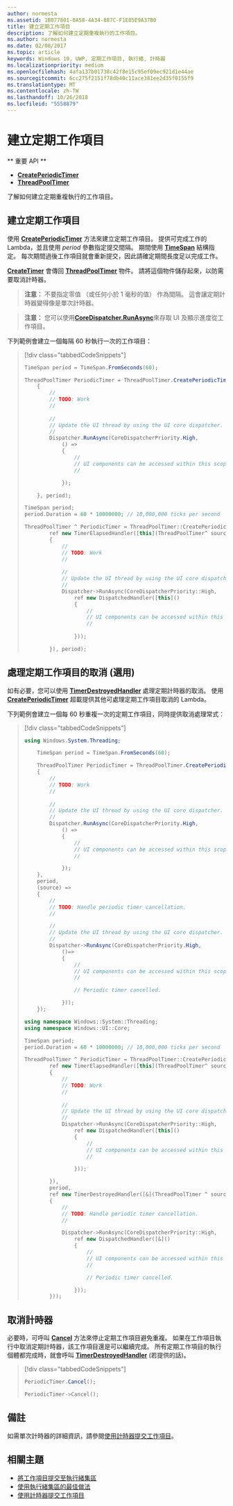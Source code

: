 ```yaml
---
author: normesta
ms.assetid: 1B077801-0A58-4A34-887C-F1E85E9A37B0
title: 建立定期工作項目
description: 了解如何建立定期重複執行的工作項目。
ms.author: normesta
ms.date: 02/08/2017
ms.topic: article
keywords: Windows 10, UWP, 定期工作項目, 執行緒, 計時器
ms.localizationpriority: medium
ms.openlocfilehash: 4afa137b01738c42f8e15c95ef09ec921d1e44ae
ms.sourcegitcommit: 6cc275f2151f78db40c11ace381ee2d35f0155f9
ms.translationtype: MT
ms.contentlocale: zh-TW
ms.lasthandoff: 10/26/2018
ms.locfileid: "5558879"
---
```

# <a name="create-a-periodic-work-item"></a>建立定期工作項目


** 重要 API **

-   [**CreatePeriodicTimer**](https://msdn.microsoft.com/library/windows/apps/Hh967915)
-   [**ThreadPoolTimer**](https://msdn.microsoft.com/library/windows/apps/BR230587)

了解如何建立定期重複執行的工作項目。

## <a name="create-the-periodic-work-item"></a>建立定期工作項目

使用 [**CreatePeriodicTimer**](https://msdn.microsoft.com/library/windows/apps/Hh967915) 方法來建立定期工作項目。 提供可完成工作的 Lambda，並且使用 *period* 參數指定提交間隔。 期間使用 [**TimeSpan**](https://msdn.microsoft.com/library/windows/apps/BR225996) 結構指定。 每次期間過後工作項目就會重新提交，因此請確定期間長度足以完成工作。

[**CreateTimer**](https://msdn.microsoft.com/library/windows/apps/windows.system.threading.threadpooltimer.createtimer.aspx) 會傳回 [**ThreadPoolTimer**](https://msdn.microsoft.com/library/windows/apps/BR230587) 物件。 請將這個物件儲存起來，以防需要取消計時器。

> **注意：** 不要指定零值 （或任何小於 1 毫秒的值） 作為間隔。 這會讓定期計時器變得像是單次計時器。

> **注意：** 您可以使用[**CoreDispatcher.RunAsync**](https://msdn.microsoft.com/library/windows/apps/Hh750317)來存取 UI 及顯示進度從工作項目。

下列範例會建立一個每隔 60 秒執行一次的工作項目：

> [!div class="tabbedCodeSnippets"]
> ```csharp
> TimeSpan period = TimeSpan.FromSeconds(60);
>
> ThreadPoolTimer PeriodicTimer = ThreadPoolTimer.CreatePeriodicTimer((source) =>
>     {
>         //
>         // TODO: Work
>         //
>         
>         //
>         // Update the UI thread by using the UI core dispatcher.
>         //
>         Dispatcher.RunAsync(CoreDispatcherPriority.High,
>             () =>
>             {
>                 //
>                 // UI components can be accessed within this scope.
>                 //
>
>             });
>
>     }, period);
> ```
> ``` cpp
> TimeSpan period;
> period.Duration = 60 * 10000000; // 10,000,000 ticks per second
>
> ThreadPoolTimer ^ PeriodicTimer = ThreadPoolTimer::CreatePeriodicTimer(
>         ref new TimerElapsedHandler([this](ThreadPoolTimer^ source)
>         {
>             //
>             // TODO: Work
>             //
>             
>             //
>             // Update the UI thread by using the UI core dispatcher.
>             //
>             Dispatcher->RunAsync(CoreDispatcherPriority::High,
>                 ref new DispatchedHandler([this]()
>                 {
>                     //
>                     // UI components can be accessed within this scope.
>                     //
>                         
>                 }));
>
>         }), period);
> ```

## <a name="handle-cancellation-of-the-periodic-work-item-optional"></a>處理定期工作項目的取消 (選用)

如有必要，您可以使用 [**TimerDestroyedHandler**](https://msdn.microsoft.com/library/windows/apps/Hh967926) 處理定期計時器的取消。 使用 [**CreatePeriodicTimer**](https://msdn.microsoft.com/library/windows/apps/Hh967915) 超載提供其他可處理定期工作項目取消的 Lambda。

下列範例會建立一個每 60 秒重複一次的定期工作項目，同時提供取消處理常式：

> [!div class="tabbedCodeSnippets"]
> ``` csharp
> using Windows.System.Threading;
>
>     TimeSpan period = TimeSpan.FromSeconds(60);
>
>     ThreadPoolTimer PeriodicTimer = ThreadPoolTimer.CreatePeriodicTimer((source) =>
>     {
>         //
>         // TODO: Work
>         //
>         
>         //
>         // Update the UI thread by using the UI core dispatcher.
>         //
>         Dispatcher.RunAsync(CoreDispatcherPriority.High,
>             () =>
>             {
>                 //
>                 // UI components can be accessed within this scope.
>                 //
>
>             });
>     },
>     period,
>     (source) =>
>     {
>         //
>         // TODO: Handle periodic timer cancellation.
>         //
>
>         //
>         // Update the UI thread by using the UI core dispatcher.
>         //
>         Dispatcher->RunAsync(CoreDispatcherPriority.High,
>             ()=>
>             {
>                 //
>                 // UI components can be accessed within this scope.
>                 //                 
>
>                 // Periodic timer cancelled.
>
>             }));
>     });
> ```
> ``` cpp
> using namespace Windows::System::Threading;
> using namespace Windows::UI::Core;
>
> TimeSpan period;
> period.Duration = 60 * 10000000; // 10,000,000 ticks per second
>
> ThreadPoolTimer ^ PeriodicTimer = ThreadPoolTimer::CreatePeriodicTimer(
>         ref new TimerElapsedHandler([this](ThreadPoolTimer^ source)
>         {
>             //
>             // TODO: Work
>             //
>                 
>             //
>             // Update the UI thread by using the UI core dispatcher.
>             //
>             Dispatcher->RunAsync(CoreDispatcherPriority::High,
>                 ref new DispatchedHandler([this]()
>                 {
>                     //
>                     // UI components can be accessed within this scope.
>                     //
>
>                 }));
>
>         }),
>         period,
>         ref new TimerDestroyedHandler([&](ThreadPoolTimer ^ source)
>         {
>             //
>             // TODO: Handle periodic timer cancellation.
>             //
>
>             Dispatcher->RunAsync(CoreDispatcherPriority::High,
>                 ref new DispatchedHandler([&]()
>                 {
>                     //
>                     // UI components can be accessed within this scope.
>                     //
>
>                     // Periodic timer cancelled.
>
>                 }));
>         }));
> ```

## <a name="cancel-the-timer"></a>取消計時器

必要時，可呼叫 [**Cancel**](https://msdn.microsoft.com/library/windows/apps/windows.system.threading.threadpooltimer.cancel.aspx) 方法來停止定期工作項目避免重複。 如果在工作項目執行中取消定期計時器，該工作項目還是可以繼續完成。 所有定期工作項目的執行個體都完成時，就會呼叫 [**TimerDestroyedHandler**](https://msdn.microsoft.com/library/windows/apps/Hh967926) (若提供的話)。

> [!div class="tabbedCodeSnippets"]
> ``` csharp
> PeriodicTimer.Cancel();
> ```
> ``` cpp
> PeriodicTimer->Cancel();
> ```

## <a name="remarks"></a>備註

如需單次計時器的詳細資訊，請參閱[使用計時器提交工作項目](use-a-timer-to-submit-a-work-item.md)。

## <a name="related-topics"></a>相關主題

* [將工作項目提交至執行緒集區](submit-a-work-item-to-the-thread-pool.md)
* [使用執行緒集區的最佳做法](best-practices-for-using-the-thread-pool.md)
* [使用計時器提交工作項目](use-a-timer-to-submit-a-work-item.md)
 
